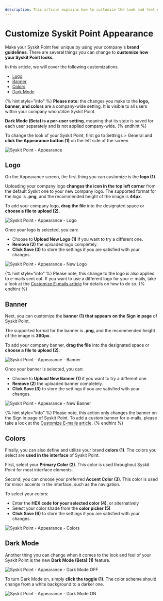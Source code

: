 ```yaml
---
description: This article explains how to customize the look and feel of Syskit Point.
---
```


# Customize Syskit Point Appearance

Make your Syskit Point feel unique by using your company's **brand guidelines**. There are several things you can change to **customize how your Syskit Point looks**.

In this article, we will cover the following customizations.

* [Logo](customize-appearance.md#logo)
* [Banner](customize-appearance.md#banner)
* [Colors](customize-appearance.md#colors)
* [Dark Mode](customize-appearance.md#dark-mode)

{% hint style="info" %}
**Please note:** the changes you make to the **logo, banner, and colors** are a company-wide setting. It is visible to all users within your company who utilize Syskit Point.

**Dark Mode (Beta) is a per-user setting**, meaning that its state is saved for each user separately and is not applied company-wide. &#x20;
{% endhint %}

To change the look of your Syskit Point, first go to Settings > General and **click the Appearance button (1)** on the left side of the screen.

![Syskit Point - Appearance](../.gitbook/assets/customize-appearance.png)

## Logo

On the Appearance screen, the first thing you can customize is the **logo (1)**.

Uploading your company logo **changes the icon in the top left corner** from the default Syskit one to your new company logo. The supported format for the logo is **.png**, and the recommended height of the image is **44px**.

To add your company logo, **drag the file** into the designated space or **choose a file to upload (2)**.

![Syskit Point - Appearance - Logo](../.gitbook/assets/customize-appearance-logo.png)

Once your logo is selected, you can:
* Choose to **Upload New Logo (1)** if you want to try a different one.
* **Remove (2)** the uploaded logo completely.
* **Click Save (3)** to store the settings if you are satisfied with your changes.

![Syskit Point - Appearance - New Logo](../.gitbook/assets/customize-appearance-new-logo.png)

{% hint style="info" %}
Please note, this change to the logo is also applied to e-mails sent out. If you want to use a different logo for your e-mails, take a look at the [Customize E-mails article](customize-emails.md) for details on how to do so.
{% endhint %}

## Banner

Next, you can customize the **banner (1) that appears on the Sign in page** of Syskit Point.

The supported format for the banner is **.png**, and the recommended height of the image is **360px**.

To add your company banner, **drag the file** into the designated space or **choose a file to upload (2)**.

![Syskit Point - Appearance - Banner](../.gitbook/assets/customize-appearance-banner.png)

Once your banner is selected, you can:  
* Choose to **Upload New Banner (1)** if you want to try a different one.
* **Remove (2)** the uploaded banner completely.
* **Click Save (3)** to store the settings if you are satisfied with your changes.

![Syskit Point - Appearance - New Banner](../.gitbook/assets/customize-appearance-new-banner.png)

{% hint style="info" %}
Please note, this action only changes the banner on the Sign in page of Syskit Point. To add a custom banner for e-mails, please take a look at the [Customize E-mails article](customize-emails.md).
{% endhint %}

## Colors

Finally, you can also define and utilize your brand **colors (1)**. The colors you select are **used in the interface** of Syskit Point.

First, select your **Primary Color (2)**. This color is used throughout Syskit Point for most interface elements.

Second, you can choose your preferred **Accent Color (3)**. This color is used for minor accents in the interface, such as the navigation.

To select your colors:

* Enter the **HEX code for your selected color (4)**, or alternatively
* Select your color shade from the **color picker (5)**
* **Click Save (6)** to store the settings if you are satisfied with your changes.

![Syskit Point - Appearance - Colors](../.gitbook/assets/customize-appearance-colors.png)

## Dark Mode

Another thing you can change when it comes to the look and feel of your Syskit Point is the new **Dark Mode (Beta) (1)** feature.

![Syskit Point - Appearance - Dark Mode OFF](../.gitbook/assets/customize-appearance-dark-mode-off.png)

To turn Dark Mode on, simply **click the toggle (1)**. The color scheme should change from a white background to a darker one. &#x20;

![Syskit Point - Appearance - Dark Mode ON](../.gitbook/assets/customize-appearance-dark-mode-on.png)
